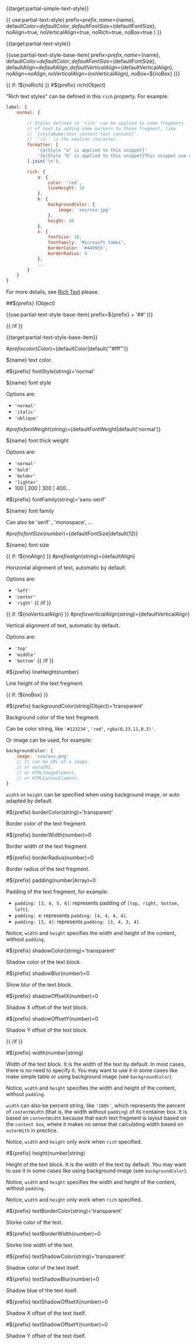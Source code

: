 {{target:partial-simple-text-style}}

{{ use:partial-text-style(
    prefix=${prefix},
    name=${name},
    defaultColor=${defaultColor},
    defaultFontSize=${defaultFontSize},
    noAlign=true,
    noVerticalAlign=true,
    noRich=true,
    noBox=true
) }}









{{target:partial-text-style}}

{{use:partial-text-style-base-item(
    prefix=${prefix},
    name=${name},
    defaultColor=${defaultColor},
    defaultFontSize=${defaultFontSize},
    defaultAlign=${defaultAlign},
    defaultVerticalAlign=${defaultVerticalAlign},
    noAlign=${noAlign},
    noVerticalAlign=${noVerticalAlign},
    noBox=${noBox}
)}}

{{ if: !${noRich} }}
#${prefix} rich(Object)

"Rich text styles" can be defined in this `rich` property. For example:

```js
label: {
    normal: {

        // Styles defined in 'rich' can be applied to some fregments
        // of text by adding some markers to those fregment, like
        // `{styleName|text content text content}`.
        // `'\n'` is the newline character.
        formatter: [
            '{a|Style "a" is applied to this snippet}'
            '{b|Style "b" is applied to this snippet}This snippet use default style{x|use style "x"}'
        ].join('\n'),

        rich: {
            a: {
                color: 'red',
                lineHeight: 10
            },
            b: {
                backgroundColor: {
                    image: 'xxx/xxx.jpg'
                },
                height: 40
            },
            x: {
                fontSize: 18,
                fontFamily: 'Microsoft YaHei',
                borderColor: '#449933',
                borderRadius: 4
            },
            ...
        }
    }
}
```


For more details, see [Rich Text](tutorial.html#Rich%20Text) please.



##${prefix} <user defined style name>(Object)

{{use:partial-text-style-base-item(
    prefix=${prefix} + '##'
)}}

{{ /if }}







{{target:partial-text-style-base-item}}

#${prefix} color(Color)=${defaultColor|default('"#fff"')}

${name} text color.


#${prefix} fontStyle(string)='normal'

${name} font style

Options are:
+ `'normal'`
+ `'italic'`
+ `'oblique'`


#${prefix} fontWeight(string)=${defaultFontWeight|default('normal')}

${name} font thick weight

Options are:
+ `'normal'`
+ `'bold'`
+ `'bolder'`
+ `'lighter'`
+ 100 | 200 | 300 | 400...


#${prefix} fontFamily(string)='sans-serif'

${name} font family

Can also be 'serif' , 'monospace', ...

#${prefix} fontSize(number)=${defaultFontSize|default(12)}

${name} font size


{{ if: !${noAlign} }}
#${prefix} align(string)=${defaultAlign}

Horizontal alignment of text, automatic by default.

Options are:
+ `'left'`
+ `'center'`
+ `'right'`
{{ /if }}

{{ if: !${noVerticalAlign} }}
#${prefix} verticalAlign(string)=${defaultVerticalAlign}

Vertical alignment of text, automatic by default.

Options are:
+ `'top'`
+ `'middle'`
+ `'bottom'`
{{ /if }}







#${prefix} lineHeight(number)

Line height of the text fregment.


{{ if: !${noBox} }}

#${prefix} backgroundColor(string|Object)='transparent'

Background color of the text fregment.

Can be color string, like `'#123234'`, `'red'`, `rgba(0,23,11,0.3)'`.

Or image can be used, for example:

```js
backgroundColor: {
    image: 'xxx/xxx.png'
    // It can be URL of a image,
    // or dataURI,
    // or HTMLImageElement,
    // or HTMLCanvasElement.
}
```

`width` or `height` can be specified when using background image, or
auto adapted by default.

#${prefix} borderColor(string)='transparent'

Border color of the text fregment.

#${prefix} borderWidth(number)=0

Border width of the text fregment.

#${prefix} borderRadius(number)=0

Border radius of the text fregment.

#${prefix} padding(number|Array)=0

Padding of the text fregment, for example:

+ `padding: [3, 4, 5, 6]`: represents padding of `[top, right, bottom, left]`.
+ `padding: 4`: represents `padding: [4, 4, 4, 4]`.
+ `padding: [3, 4]`: represents `padding: [3, 4, 3, 4]`.

Notice, `width` and `height` specifies the width and height of the content, without `padding`.

#${prefix} shadowColor(string)='transparent'

Shadow color of the text block.

#${prefix} shadowBlur(number)=0

Show blur of the text block.

#${prefix} shadowOffsetX(number)=0

Shadow X offset of the text block.

#${prefix} shadowOffsetY(number)=0

Shadow Y offset of the text block.

{{ /if }}


#${prefix} width(number|string)

Width of the text block. It is the width of the text by default. In most cases, there is no need to specify it. You may want to use it in some cases like make simple table or using background image (see `backgroundColor`).

Notice, `width` and `height` specifies the width and height of the content, without `padding`.

`width` can also be percent string, like `'100%'`, which represents the percent of `contentWidth` (that is, the width without `padding`) of its container box. It is based on `contentWidth` because that each text fregment is layout based on the `content box`, where it makes no sense that calculating width based on `outerWith` in prectice.


Notice, `width` and `height` only work when `rich` specified.

#${prefix} height(number|string)

Height of the text block. It is the width of the text by default. You may want to use it in some cases like using background image (see `backgroundColor`).

Notice, `width` and `height` specifies the width and height of the content, without `padding`.

Notice, `width` and `height` only work when `rich` specified.


#${prefix} textBorderColor(string)='transparent'

Storke color of the text.

#${prefix} textBorderWidth(number)=0

Storke line width of the text.

#${prefix} textShadowColor(string)='transparent'

Shadow color of the text itself.

#${prefix} textShadowBlur(number)=0

Shadow blue of the text itself.

#${prefix} textShadowOffsetX(number)=0

Shadow X offset of the text itself.

#${prefix} textShadowOffsetY(number)=0

Shadow Y offset of the text itself.

